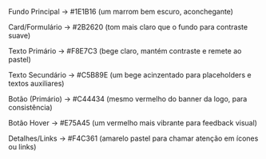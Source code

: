 Fundo Principal → #1E1B16 (um marrom bem escuro, aconchegante)

Card/Formulário → #2B2620 (tom mais claro que o fundo para contraste suave)

Texto Primário → #F8E7C3 (bege claro, mantém contraste e remete ao pastel)

Texto Secundário → #C5B89E (um bege acinzentado para placeholders e textos auxiliares)

Botão (Primário) → #C44434 (mesmo vermelho do banner da logo, para consistência)

Botão Hover → #E75A45 (um vermelho mais vibrante para feedback visual)

Detalhes/Links → #F4C361 (amarelo pastel para chamar atenção em ícones ou links)


